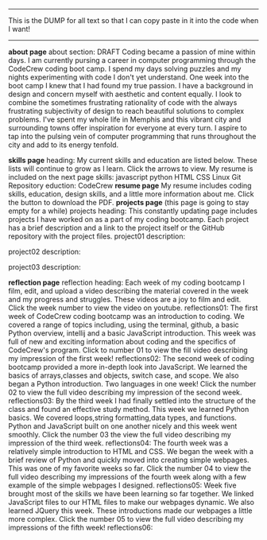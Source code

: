 ***********************************************************************************************************************
This is the DUMP for all text so that I can copy paste in it into the code when I want!
***********************************************************************************************************************

**about page**
about section:
DRAFT
Coding became a passion of mine within days.
I am currently pursing a career in computer programming through the CodeCrew coding
boot camp. I spend my days solving puzzles and my nights experimenting with code I 
don't yet understand. One week into the boot camp I knew that I had found my true passion.
I have a background in design and concern myself with aesthetic and content equally.
I look to combine the sometimes frustrating rationality of code with the always frustrating
subjectivity of design to reach beautiful solutions to complex problems. I've spent my whole
life in Memphis and this vibrant city and surrounding towns offer inspiration for everyone at
every turn. I aspire to tap into the pulsing vein of computer programming that runs 
throughout the city and add to its energy tenfold.

**skills page**
heading:
My current skills and education are listed below. These lists will continue to grow as
I learn. Click the arrows to view. My resume is included on the next page
skills:
javascript
python
HTML
CSS
Linux
Git Repository
eduction:
CodeCrew
**resume page**
My resume includes coding skills, education, design skills, and a little more information about me.
Click the button to download the PDF.
**projects page**
(this page is going to stay empty for a while) 
projects heading:
This constantly updating page includes projects I have worked on as a part of my coding
bootcamp. Each project has a brief description and a link to the project itself or the
GitHub repository with the project files.
project01 description:

project02 description:

project03 description:


**reflection page** 
reflection heading:
Each week of my coding bootcamp I film, edit, and upload a video describing the material
covered in the week and my progress and struggles. These videos are a joy to film and edit. Click 
the week number to view the video on youtube.
reflections01:
The first week of CodeCrew coding bootcamp was an introduction to coding. We covered a range of topics including, using the terminal, github,
a basic Python overview, intellij and a basic JavaScript introduction. This week was full of new and exciting information
about coding and the specifics of CodeCrew's program. Click to number 01 to view the fill video describing my impression 
of the first week!
reflections02:
The second week of coding bootcamp provided a more in-depth look into JavaScript. We learned the basics of arrays,classes and objects,
switch case, and scope. We also began a Python introduction. Two languages in one week! Click the number 02 to view
the full video describing my impression of the second week.
reflections03:
By the third week I had finally settled into the structure of the class and found an effective study method. This week we learned Python
basics. We covered loops,string formatting,data types, and functions. Python and JavaScript built on one another nicely 
and this week went smoothly. Click the number 03 the view the full video describing my impression of the third week.
reflections04:
The fourth week was a relatively simple introduction to HTML and CSS. We began the week with a brief review of Python and quickly moved into
creating simple webpages. This was one of my favorite weeks so far. Click the number 04 to view the full video describing
my impressions of the fourth week along with a few example of the simple webpages I designed.
reflections05:
Week five brought most of the skills we have been learning so far together. We linked JavaScript files to our HTML files to make
our webpages dynamic. We also learned JQuery this week. These introductions made our webpages a little more complex. Click the number 05
to view the full video describing my impressions of the fifth week!
reflections06:


